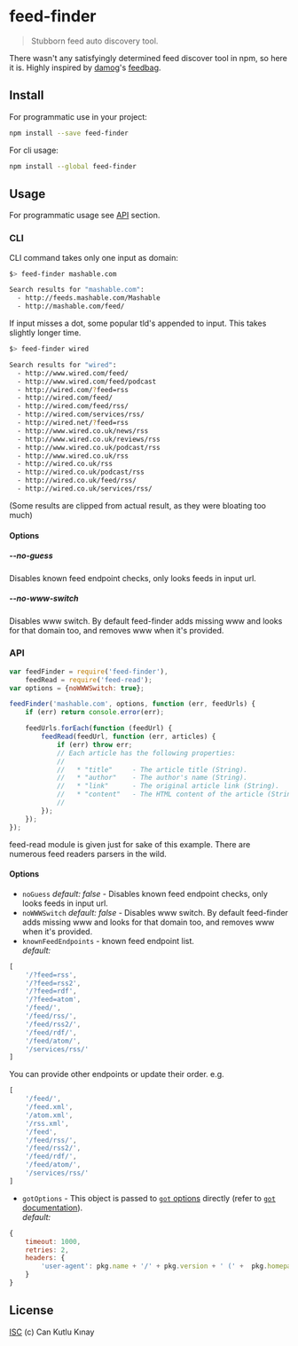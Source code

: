 # feed-finder

> Stubborn feed auto discovery tool.

There wasn't any satisfyingly determined feed discover tool in npm, so here it is. Highly inspired by [damog](https://github.com/damog)'s [feedbag](https://github.com/damog/feedbag).

## Install

For programmatic use in your project:
```sh
npm install --save feed-finder
```

For cli usage:
```sh
npm install --global feed-finder
```

## Usage

For programmatic usage see [API](#api) section.

### CLI

CLI command takes only one input as domain:
```sh
$> feed-finder mashable.com

Search results for "mashable.com":
  - http://feeds.mashable.com/Mashable
  - http://mashable.com/feed/
```

If input misses a dot, some popular tld's appended to input. This takes slightly longer time.

```sh
$> feed-finder wired

Search results for "wired":
  - http://www.wired.com/feed/
  - http://www.wired.com/feed/podcast
  - http://wired.com/?feed=rss
  - http://wired.com/feed/
  - http://wired.com/feed/rss/
  - http://wired.com/services/rss/
  - http://wired.net/?feed=rss
  - http://www.wired.co.uk/news/rss
  - http://www.wired.co.uk/reviews/rss
  - http://www.wired.co.uk/podcast/rss
  - http://www.wired.co.uk/rss
  - http://wired.co.uk/rss
  - http://wired.co.uk/podcast/rss
  - http://wired.co.uk/feed/rss/
  - http://wired.co.uk/services/rss/
```

(Some results are clipped from actual result, as they were bloating too much)

#### Options

##### --no-guess
Disables known feed endpoint checks, only looks feeds in input url.

##### --no-www-switch
Disables www switch. By default feed-finder adds missing www and looks for that domain too, and removes www when it's provided.

### API

```js
var feedFinder = require('feed-finder'),
    feedRead = require('feed-read');
var options = {noWWWSwitch: true};

feedFinder('mashable.com', options, function (err, feedUrls) {
    if (err) return console.error(err);

    feedUrls.forEach(function (feedUrl) {
        feedRead(feedUrl, function (err, articles) {
            if (err) throw err;
            // Each article has the following properties:
            //
            //   * "title"     - The article title (String).
            //   * "author"    - The author's name (String).
            //   * "link"      - The original article link (String).
            //   * "content"   - The HTML content of the article (String).
            //
        });
    });
});
```

feed-read module is given just for sake of this example. There are numerous feed readers parsers in the wild.

#### Options
- `noGuess` _default: false_ - Disables known feed endpoint checks, only looks feeds in input url.
- `noWWWSwitch` _default: false_ - Disables www switch. By default feed-finder adds missing www and looks for that domain too, and removes www when it's provided.
- `knownFeedEndpoints` - known feed endpoint list.
<br>_default:_
```js
[
    '/?feed=rss',
    '/?feed=rss2',
    '/?feed=rdf',
    '/?feed=atom',
    '/feed/',
    '/feed/rss/',
    '/feed/rss2/',
    '/feed/rdf/',
    '/feed/atom/',
    '/services/rss/'
]
```
You can provide other endpoints or update their order. e.g.
```js
[
    '/feed/',
    '/feed.xml',
    '/atom.xml',
    '/rss.xml',
    '/feed',
    '/feed/rss/',
    '/feed/rss2/',
    '/feed/rdf/',
    '/feed/atom/',
    '/services/rss/'
]
```
- `gotOptions` - This object is passed to [`got` options](https://github.com/sindresorhus/got/tree/v5.6.0#api) directly (refer to [`got` documentation](https://github.com/sindresorhus/got/tree/v5.6.0)).
<br>_default:_
```js
{
    timeout: 1000,
    retries: 2,
    headers: {
        'user-agent': pkg.name + '/' + pkg.version + ' (' +  pkg.homepage + ')'
    }
}
```

## License

[ISC](LICENSE.md) (c) Can Kutlu Kınay
